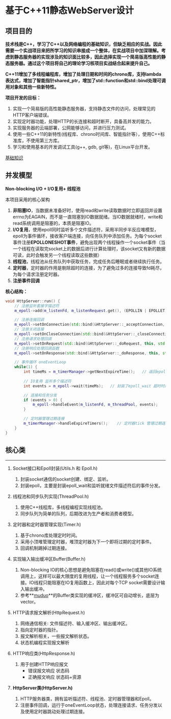 # 基于C++11静态WebServer设计

## 项目目的

**技术栈是C++，学习了C++以及网络编程的基础知识，但缺乏相应的实战。因此需要一个实战项目来把所学习的知识串接成一个整体，在实战项目中加深理解。考虑到静态服务器的实现涉及的知识面比较多，因此选择实现一个简易版高性能的静态服务器。通过这个项目将自己的理论学习核项目实战结合起来提升自己。**

**C++11增加了多线程编程库，增加了处理日期和时间的chrono库，支持lambda表达式，增加了智能指针shared_ptr，增加了std::function和std::bind处理可调用对象和其他一些新特性。**

**项目开发的目标：**

1. 实现一个简易版的高性能静态服务器，支持静态文件的访问，处理常见的HTTP客户端错误。
2. 实现定时器功能，处理HTTP的长连接和超时断开，具备高并发的能力。
3. 实现服务器的云端部署，公网能够访问，并进行压力测试。
4. 使用一些C++11的新特性(线程库、chrono时间库、智能指针等），使用C++标准库，不使用第三方库。
5. 学习和使用基本的开发调试工具(g++, gdb, git等)，在Linux平台开发。

[基础知识](./WebServer编程基础.md)

## 并发模型

**Non-blocking I/O + I/O复用+ 线程池** 

本项目采用的核心架构

1. **非阻塞IO**，当数据未准备好时，使用read和write读取数据时立即返回并设置errno为EAGAIN，而不是一直阻塞到IO数据就绪。当IO数据就绪时，write和read系统调用是阻塞的，本质是阻塞IO。
2. **I/O复用**，使用epoll同时监听多个文件描述符，采用半同步半反应堆模型，epoll为事件循环，接收客户端连接，向任务队列中添加任务。为每个socket事件注册**EPOLLONESHOT事件**，避免出现两个线程操作一个socket事件（当一个线程在读取完socket上的数据后进行计算处理时，该socket又有新的数据可读，此时会触发另一个线程读取这些数据）
3. **线程池**，线程池从任务队列中获取任务，完成任务后睡眠或者继续执行任务。
4. **定时器**，定时器的作用是剔除超时的连接，为了避免过多的连接导致fd耗尽，为每个请求注册定时器。
5. **注册事件回调**

**核心结构：**

```C++
void HttpServer::run() {
    // 注册监听套接字描述符 
    m_epoll->add(m_listenFd, m_listenRequest.get(), (EPOLLIN | EPOLLET));

    // 注册连接回调
    m_epoll->setOnConnection(std::bind(&HttpServer::_acceptConnection, this));
    // 注册关闭连接
    m_epoll->setOnCloseConnection(std::bind(&HttpServer::_closeConnection, this, std::placeholders::_1));
    // 注册请求处理回调
    m_epoll->setOnRequest(std::bind(&HttpServer::_doRequest, this, std::placeholders::_1));
    // 注册响应处理回调函数
    m_epoll->setOnResponse(std::bind(&HttpServer::_doResponse, this, std::placeholders::_1));

    // 事件循环 oneEventLoop
    while(1) {
        int timeMs = m_timerManager->getNextExpireTime();   // 返回epoll 超时时间 
        
        // IO复用 监听多个描述符
        int events = m_epoll->wait(timeMs);   // 封装了epoll_wait 超时时间-1是阻塞 等于0立即执行

        // 连接和任务分发
        if (events > 0) {
            m_epoll->handleEvent(m_listenFd, m_threadPool, events);
        }

        // 定时器管理过期连接
        m_timerManager->handleExpireTimers();    // 定时器tick 管理过期连接
    }
}
```



## 核心类

---

1. Socket接口和Epoll封装(Utils.h 和 Epoll.h)

   1. 封装socket通信的socket创建、绑定、监听。
   2. 封装epoll，主要是封装epoll_wait和监听就绪文件描述符后的事件分发。

2. 线程池和同步队列实现(ThreadPool.h)

   1. 使用C++线程库，多线程编程实现线程池。
   2. 同步队列为简单的队列，后期改进为生产者和消费者模型。

3. 定时器和定时器管理实现(Timer.h)

   1. 基于chrono库处理定时时间。
   2. 采用小顶堆管理定时器，堆顶定时器为下一个即将过期的定时事件。
   3. 回调机制踢掉过期连接。

4. 实现输入输出缓冲区Buffer(Buffer.h)

   1. Non-blocking IO的核心思想是避免阻塞在read()或write()或其他IO系统调用上，这样可以最大限度的复用线程，让一个线程服务多个socket连接。IO线程只能阻塞在IO复用函数上，因此对每个TCP socket需要设计输入输出缓冲。
   2. 参考**[muduo](https://github.com/chenshuo/muduo)**的Buffer类实现的缓冲区，缓冲区可自动增长，底层为vector。

5. HTTP请求报文解析(HttpRequest.h)

   1. 网络通信相关: 文件描述符、输入缓冲区、输出缓冲区。
   2. 指向定时器的指针。
   3. 报文解析相关，一些报文解析状态。
   4. 状态机编程实现报文解析

6. HTTP响应类(HttpResponse.h)

   1. 用于创建HTTP响应报文
      + 错误报文响应 状态码
      + 正确报文响应 状态码+资源

7. **HttpServer类(HttpServer.h)**

   1. HTTP服务器类，拥有监听描述符、线程池、定时器管理器和Epoll。
   2. 注册事件回调，运行于oneEventLoop状态，处理连接请求、任务分发以及使用定时器跳动处理过期连接。

   

   
